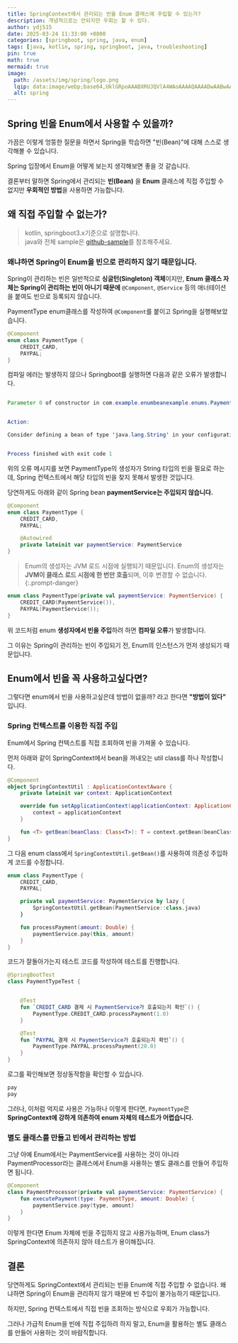 ```yaml
---
title: SpringContext에서 관리되는 빈을 Enum 클래스에 주입할 수 있는가?
description: 개념적으로는 안되지만 우회는 할 수 있다.
author: ydj515
date: 2025-03-24 11:33:00 +0800
categories: [springboot, spring, java, enum]
tags: [java, kotlin, spring, springboot, java, troubleshooting]
pin: true
math: true
mermaid: true
image:
  path: /assets/img/spring/logo.png
  lqip: data:image/webp;base64,UklGRpoAAABXRUJQVlA4WAoAAAAQAAAADwAABwAAQUxQSDIAAAARL0AmbZurmr57yyIiqE8oiG0bejIYEQTgqiDA9vqnsUSI6H+oAERp2HZ65qP/VIAWAFZQOCBCAAAA8AEAnQEqEAAIAAVAfCWkAALp8sF8rgRgAP7o9FDvMCkMde9PK7euH5M1m6VWoDXf2FkP3BqV0ZYbO6NA/VFIAAAA
  alt: spring
---
```


## Spring 빈을 Enum에서 사용할 수 있을까?

가끔은 이렇게 엉뚱한 질문을 하면서 Spring을 학습하면 "빈(Bean)"에 대해 스스로 생각해볼 수 있습니다.

Spring 입장에서 Enum을 어떻게 보는지 생각해보면 좋을 것 같습니다.

결론부터 말하면 Spring에서 관리되는 **빈(Bean)** 을 **Enum** 클래스에 직접 주입할 수 없지만 **우회적인 방법**을 사용하면 가능합니다.

## 왜 직접 주입할 수 없는가?

> kotlin, springboot3.x기준으로 설명합니다.  
> java와 전체 sample은 [github-sample](https://github.com/ydj515/blog-example/tree/main/enum-bean-example)를 참조해주세요.

### 왜냐하면 Spring이 Enum을 빈으로 관리하지 않기 때문입니다.

Spring이 관리하는 빈은 일반적으로 **싱글턴(Singleton) 객체**이지만, **Enum 클래스 자체는 Spring이 관리하는 빈이 아니기 때문에** `@Component`, `@Service` 등의 애너테이션을 붙여도 빈으로 등록되지 않습니다.

PaymentType enum클래스를 작성하여 `@Component`를 붙이고 Spring을 실행해보았습니다.

```kotlin
@Component
enum class PaymentType {
    CREDIT_CARD,
    PAYPAL;
}
```

컴파일 에러는 발생하지 않으나 Springboot를 실행하면 다음과 같은 오류가 발생합니다.

```java

Parameter 0 of constructor in com.example.enumbeanexample.enums.PaymentType required a bean of type 'java.lang.String' that could not be found.


Action:

Consider defining a bean of type 'java.lang.String' in your configuration.


Process finished with exit code 1
```

위의 오류 메시지를 보면 PaymentType의 생성자가 String 타입의 빈을 필요로 하는데, Spring 컨텍스트에서 해당 타입의 빈을 찾지 못해서 발생한 것입니다.

당연하게도 아래와 같이 Spring bean **paymentService는 주입되지 않습니다.** 

```kotlin
@Component
enum class PaymentType {
    CREDIT_CARD,
    PAYPAL;

    @Autowired
    private lateinit var paymentService: PaymentService
}
```

> Enum의 생성자는 JVM 로드 시점에 실행되기 때문입니다. Enum의 생성자는 **JVM이 클래스 로드 시점에 한 번만 호출**되며, 이후 변경할 수 없습니다.
{:.prompt-danger}

```kotlin
enum class PaymentType(private val paymentService: PaymentService) {
    CREDIT_CARD(PaymentService()),
    PAYPAL(PaymentService());
}
```

위 코드처럼 enum **생성자에서 빈을 주입**하려 하면 **컴파일 오류**가 발생합니다.

그 이유는 Spring이 관리하는 빈이 주입되기 전, Enum의 인스턴스가 먼저 생성되기 때문입니다.

## Enum에서 빈을 꼭 사용하고싶다면?

그렇다면 enum에서 빈을 사용하고싶은데 방법이 없을까? 라고 한다면 **"방법이 있다"** 입니다.

### Spring 컨텍스트를 이용한 직접 주입
Enum에서 Spring 컨텍스트를 직접 조회하여 빈을 가져올 수 있습니다.

먼저 아래와 같이 SpringContext에서 bean을 꺼내오는 util class를 하나 작성합니다.

```kotlin
@Component
object SpringContextUtil : ApplicationContextAware {
    private lateinit var context: ApplicationContext

    override fun setApplicationContext(applicationContext: ApplicationContext) {
        context = applicationContext
    }

    fun <T> getBean(beanClass: Class<T>): T = context.getBean(beanClass)
}
```

그 다음 enum class에서 `SpringContextUtil.getBean()`를 사용하여 의존성 주입하게 코드를 수정합니다.

```kotlin
enum class PaymentType {
    CREDIT_CARD,
    PAYPAL;

    private val paymentService: PaymentService by lazy {
        SpringContextUtil.getBean(PaymentService::class.java)
    }

    fun processPayment(amount: Double) {
        paymentService.pay(this, amount)
    }
}
```

코드가 잘돌아가는지 테스트 코드를 작성하여 테스트를 진행합니다.

```kotlin
@SpringBootTest
class PaymentTypeTest {


    @Test
    fun `CREDIT_CARD 결제 시 PaymentService가 호출되는지 확인`() {
        PaymentType.CREDIT_CARD.processPayment(1.0)
    }

    @Test
    fun `PAYPAL 결제 시 PaymentService가 호출되는지 확인`() {
        PaymentType.PAYPAL.processPayment(20.0)
    }
}
```

로그를 확인해보면 정상동작함을 확인할 수 있습니다.

```kotlin
pay
pay
```

그러나, 이처럼 억지로 사용은 가능하나 이렇게 한다면, `PaymentType`은 **SpringContext에 강하게 의존하여 enum 자체의 테스트가 어렵습니다.**

### 별도 클래스를 만들고 빈에서 관리하는 방법

그냥 아예 Enum에서는 PaymentService를 사용하는 것이 아니라 PaymentProcessor라는 클래스에서 Enum을 사용하는 별도 클래스를 만들어 주입하면 됩니다.

```kotlin
@Component
class PaymentProcessor(private val paymentService: PaymentService) {
    fun executePayment(type: PaymentType, amount: Double) {
        paymentService.pay(type, amount)
    }
}
```

이렇게 한다면 Enum 자체에 빈을 주입하지 않고 사용가능하며, Enum class가 SpringContext에 의존하지 않아 테스트가 용이해집니다.

## 결론

당연하게도 SpringContext에서 관리되는 빈을 Enum에 직접 주입할 수 없습니다. 왜냐하면 Spring이 Enum을 관리하지 않기 때문에 빈 주입이 불가능하기 때문입니다.

하지만, Spring 컨텍스트에서 직접 빈을 조회하는 방식으로 우회가 가능합니다.

그러나 가급적 Enum을 빈에 직접 주입하려 하지 말고, Enum을 활용하는 별도 클래스를 만들어 사용하는 것이 바람직합니다.